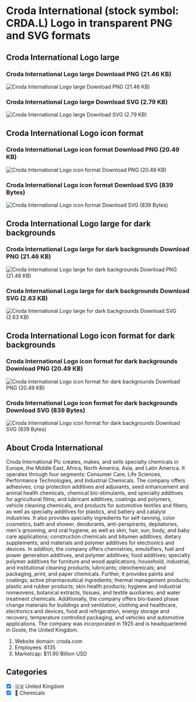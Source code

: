# Croda International (stock symbol: CRDA.L) Logo in transparent PNG and SVG formats

## Croda International Logo large

### Croda International Logo large Download PNG (21.46 KB)

![Croda International Logo large Download PNG (21.46 KB)](/img/orig/CRDA.L_BIG-baba406c.png)

### Croda International Logo large Download SVG (2.79 KB)

![Croda International Logo large Download SVG (2.79 KB)](/img/orig/CRDA.L_BIG-b2d7e3ed.svg)

## Croda International Logo icon format

### Croda International Logo icon format Download PNG (20.49 KB)

![Croda International Logo icon format Download PNG (20.49 KB)](/img/orig/CRDA.L-d6a4c679.png)

### Croda International Logo icon format Download SVG (839 Bytes)

![Croda International Logo icon format Download SVG (839 Bytes)](/img/orig/CRDA.L-8a47780e.svg)

## Croda International Logo large for dark backgrounds

### Croda International Logo large for dark backgrounds Download PNG (21.46 KB)

![Croda International Logo large for dark backgrounds Download PNG (21.46 KB)](/img/orig/CRDA.L_BIG.D-e3a61eb7.png)

### Croda International Logo large for dark backgrounds Download SVG (2.63 KB)

![Croda International Logo large for dark backgrounds Download SVG (2.63 KB)](/img/orig/CRDA.L_BIG.D-86bdb606.svg)

## Croda International Logo icon format for dark backgrounds

### Croda International Logo icon format for dark backgrounds Download PNG (20.49 KB)

![Croda International Logo icon format for dark backgrounds Download PNG (20.49 KB)](/img/orig/CRDA.L.D-1453140b.png)

### Croda International Logo icon format for dark backgrounds Download SVG (839 Bytes)

![Croda International Logo icon format for dark backgrounds Download SVG (839 Bytes)](/img/orig/CRDA.L.D-dfbe4660.svg)

## About Croda International

Croda International Plc creates, makes, and sells specialty chemicals in Europe, the Middle East, Africa, North America, Asia, and Latin America. It operates through four segments: Consumer Care, Life Sciences, Performance Technologies, and Industrial Chemicals. The company offers adhesives; crop protection additives and adjuvants, seed enhancement and animal health chemicals, chemical bio-stimulants, and specialty additives for agricultural films; and lubricant additives, coatings and polymers, vehicle cleaning chemicals, and products for automotive textiles and fibers, as well as specialty additives for plastics, and battery and catalyst industries. It also provides specialty ingredients for self-tanning, color cosmetics, bath and shower, deodorants, anti-perspirants, depilatories, men's grooming, and oral hygiene, as well as skin, hair, sun, body, and baby care applications; construction chemicals and bitumen additives; dietary supplements; and materials and polymer additives for electronics and devices. In addition, the company offers chemistries, emulsifiers, fuel and power generation additives, and polymer additives; food additives; specialty polymer additives for furniture and wood applications; household, industrial, and institutional cleaning products; lubricants; oleochemicals; and packaging, print, and paper chemicals. Further, it provides paints and coatings; active pharmaceutical ingredients; thermal management products; plastic and rubber products; skin health products; hygiene and industrial nonwovens, botanical extracts, tissues, and textile auxiliaries; and water treatment chemicals. Additionally, the company offers bio-based phase change materials for buildings and ventilation, clothing and healthcare, electronics and devices, food and refrigeration, energy storage and recovery, temperature controlled packaging, and vehicles and automotive applications. The company was incorporated in 1925 and is headquartered in Goole, the United Kingdom.

1. Website domain: croda.com
2. Employees: 6135
3. Marketcap: $11.90 Billion USD


## Categories
- [x] 🇬🇧 United Kingdom
- [x] 🧪 Chemicals
